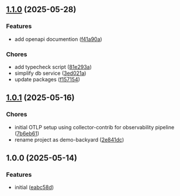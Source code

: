 ## [1.1.0](https://github.com/ademkoc/demo-backyard/compare/v1.0.1...v1.1.0) (2025-05-28)

### Features

* add openapi documention ([f41a90a](https://github.com/ademkoc/demo-backyard/commit/f41a90ac95e0c610d40f8257ddf2ca759790a485))

### Chores

* add typecheck script ([81e293a](https://github.com/ademkoc/demo-backyard/commit/81e293af2af78292103775e5128efe9bcf21d74e))
* simplify db service ([3ed021a](https://github.com/ademkoc/demo-backyard/commit/3ed021ab1b457476e1fbb46aabef9eaacd1f82e8))
* update packages ([f157154](https://github.com/ademkoc/demo-backyard/commit/f157154e23dc6157c6540ce3ef6404221022402e))

## [1.0.1](https://github.com/ademkoc/demo-backyard/compare/v1.0.0...v1.0.1) (2025-05-16)

### Chores

* initial OTLP setup using collector-contrib for observability pipeline ([7b6eb61](https://github.com/ademkoc/demo-backyard/commit/7b6eb6116f8dfd7b9ec6b15a79ff4435e951786e))
* rename project as demo-backyard ([2e841dc](https://github.com/ademkoc/demo-backyard/commit/2e841dc560007e988677278ce0f057f4ba39dfc3))

## 1.0.0 (2025-05-14)

### Features

* initial ([eabc58d](https://github.com/ademkoc/mikro-orm-demo/commit/eabc58da7c9352cfb04138c28334866bcc573373))
